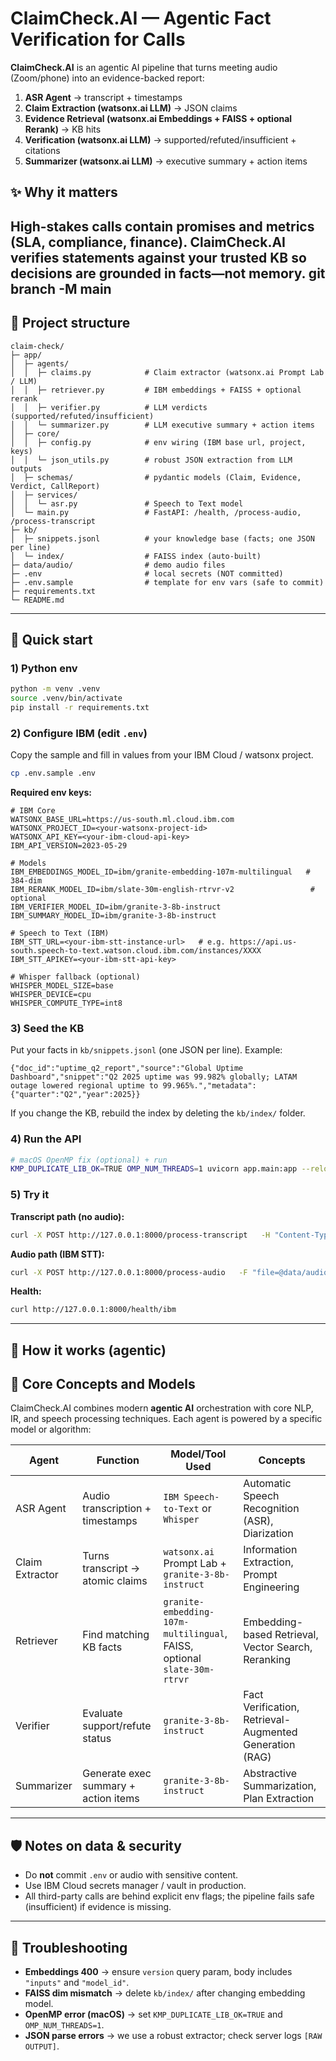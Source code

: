 # ClaimCheck.AI — Agentic Fact Verification for Calls

**ClaimCheck.AI** is an agentic AI pipeline that turns meeting audio (Zoom/phone) into an evidence-backed report:
1) **ASR Agent** → transcript + timestamps  
2) **Claim Extraction (watsonx.ai LLM)** → JSON claims  
3) **Evidence Retrieval (watsonx.ai Embeddings + FAISS + optional Rerank)** → KB hits  
4) **Verification (watsonx.ai LLM)** → supported/refuted/insufficient + citations  
5) **Summarizer (watsonx.ai LLM)** → executive summary + action items

## ✨ Why it matters
High-stakes calls contain promises and metrics (SLA, compliance, finance). ClaimCheck.AI verifies statements against your **trusted KB** so decisions are grounded in facts—not memory.
git branch -M main
---

## 🔧 Project structure

```
claim-check/
├─ app/
│  ├─ agents/
│  │  ├─ claims.py            # Claim extractor (watsonx.ai Prompt Lab / LLM)
│  │  ├─ retriever.py         # IBM embeddings + FAISS + optional rerank
│  │  ├─ verifier.py          # LLM verdicts (supported/refuted/insufficient)
│  │  └─ summarizer.py        # LLM executive summary + action items
│  ├─ core/
│  │  ├─ config.py            # env wiring (IBM base url, project, keys)
│  │  └─ json_utils.py        # robust JSON extraction from LLM outputs
│  ├─ schemas/                # pydantic models (Claim, Evidence, Verdict, CallReport)
│  ├─ services/
│  │  └─ asr.py               # Speech to Text model
│  └─ main.py                 # FastAPI: /health, /process-audio, /process-transcript
├─ kb/
│  ├─ snippets.jsonl          # your knowledge base (facts; one JSON per line)
│  └─ index/                  # FAISS index (auto-built)
├─ data/audio/                # demo audio files
├─ .env                       # local secrets (NOT committed)
├─ .env.sample                # template for env vars (safe to commit)
├─ requirements.txt
└─ README.md
```

---

## 🧪 Quick start

### 1) Python env
```bash
python -m venv .venv
source .venv/bin/activate
pip install -r requirements.txt
```

### 2) Configure IBM (edit `.env`)
Copy the sample and fill in values from your IBM Cloud / watsonx project.

```bash
cp .env.sample .env
```

**Required env keys:**
```
# IBM Core
WATSONX_BASE_URL=https://us-south.ml.cloud.ibm.com
WATSONX_PROJECT_ID=<your-watsonx-project-id>
WATSONX_API_KEY=<your-ibm-cloud-api-key>
IBM_API_VERSION=2023-05-29

# Models
IBM_EMBEDDINGS_MODEL_ID=ibm/granite-embedding-107m-multilingual   # 384-dim
IBM_RERANK_MODEL_ID=ibm/slate-30m-english-rtrvr-v2                 # optional
IBM_VERIFIER_MODEL_ID=ibm/granite-3-8b-instruct
IBM_SUMMARY_MODEL_ID=ibm/granite-3-8b-instruct

# Speech to Text (IBM)
IBM_STT_URL=<your-ibm-stt-instance-url>   # e.g. https://api.us-south.speech-to-text.watson.cloud.ibm.com/instances/XXXX
IBM_STT_APIKEY=<your-ibm-stt-api-key>

# Whisper fallback (optional)
WHISPER_MODEL_SIZE=base
WHISPER_DEVICE=cpu
WHISPER_COMPUTE_TYPE=int8
```

### 3) Seed the KB
Put your facts in `kb/snippets.jsonl` (one JSON per line). Example:

```jsonl
{"doc_id":"uptime_q2_report","source":"Global Uptime Dashboard","snippet":"Q2 2025 uptime was 99.982% globally; LATAM outage lowered regional uptime to 99.965%.","metadata":{"quarter":"Q2","year":2025}}
```

If you change the KB, rebuild the index by deleting the `kb/index/` folder.

### 4) Run the API
```bash
# macOS OpenMP fix (optional) + run
KMP_DUPLICATE_LIB_OK=TRUE OMP_NUM_THREADS=1 uvicorn app.main:app --reload
```

### 5) Try it

**Transcript path (no audio):**
```bash
curl -X POST http://127.0.0.1:8000/process-transcript   -H "Content-Type: application/json"   -d '{"text":"We achieved 99.99% uptime in Q2. P95 latency under 200 ms globally. Default retention is 30 days."}'
```

**Audio path (IBM STT):**
```bash
curl -X POST http://127.0.0.1:8000/process-audio   -F "file=@data/audio/demo_call.wav"
```

**Health:**
```bash
curl http://127.0.0.1:8000/health/ibm
```

---

## 🧠 How it works (agentic)

## 🧠 Core Concepts and Models

ClaimCheck.AI combines modern **agentic AI** orchestration with core NLP, IR, and speech processing techniques. Each agent is powered by a specific model or algorithm:

| Agent         | Function                             | Model/Tool Used                              | Concepts |
|---------------|--------------------------------------|-----------------------------------------------|----------|
| ASR Agent     | Audio transcription + timestamps     | `IBM Speech-to-Text` or `Whisper`             | Automatic Speech Recognition (ASR), Diarization |
| Claim Extractor | Turns transcript → atomic claims    | `watsonx.ai` Prompt Lab + `granite-3-8b-instruct` | Information Extraction, Prompt Engineering |
| Retriever     | Find matching KB facts               | `granite-embedding-107m-multilingual`, FAISS, optional `slate-30m-rtrvr` | Embedding-based Retrieval, Vector Search, Reranking |
| Verifier      | Evaluate support/refute status       | `granite-3-8b-instruct`                       | Fact Verification, Retrieval-Augmented Generation (RAG) |
| Summarizer    | Generate exec summary + action items | `granite-3-8b-instruct`                       | Abstractive Summarization, Plan Extraction |


---

## 🛡️ Notes on data & security
- Do **not** commit `.env` or audio with sensitive content.  
- Use IBM Cloud secrets manager / vault in production.  
- All third-party calls are behind explicit env flags; the pipeline fails safe (insufficient) if evidence is missing.

---

## 🧰 Troubleshooting
- **Embeddings 400** → ensure `version` query param, body includes `"inputs"` and `"model_id"`.  
- **FAISS dim mismatch** → delete `kb/index/` after changing embedding model.  
- **OpenMP error (macOS)** → set `KMP_DUPLICATE_LIB_OK=TRUE` and `OMP_NUM_THREADS=1`.  
- **JSON parse errors** → we use a robust extractor; check server logs `[RAW OUTPUT]`.


